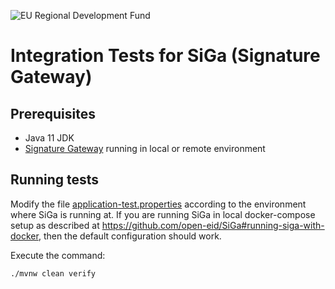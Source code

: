 ![EU Regional Development Fund](docs/img/EL_Regionaalarengu_Fond_horisontaalne-vaike.jpg)

# Integration Tests for SiGa (Signature Gateway)

## Prerequisites

* Java 11 JDK
* [Signature Gateway](https://github.com/open-eid/SiGa) running in local or remote environment

## Running tests

Modify the file [application-test.properties](src/test/resources/application-test.properties) according to the
environment where SiGa is running at. If you are running SiGa in local docker-compose setup as described at
https://github.com/open-eid/SiGa#running-siga-with-docker, then the default configuration should work.

Execute the command:
```bash
./mvnw clean verify
```
